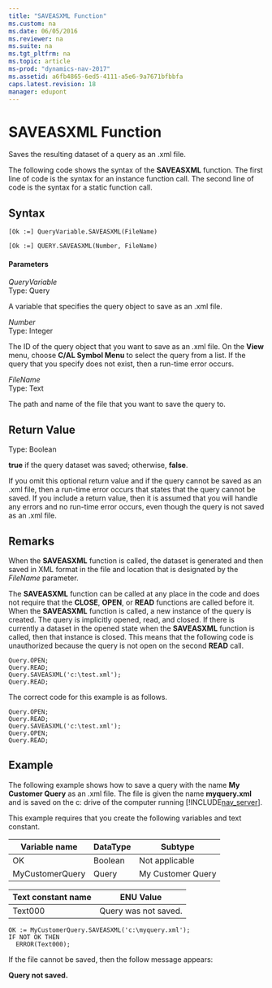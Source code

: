 ```yaml
---
title: "SAVEASXML Function"
ms.custom: na
ms.date: 06/05/2016
ms.reviewer: na
ms.suite: na
ms.tgt_pltfrm: na
ms.topic: article
ms-prod: "dynamics-nav-2017"
ms.assetid: a6fb4865-6ed5-4111-a5e6-9a7671bfbbfa
caps.latest.revision: 18
manager: edupont
---
```

# SAVEASXML Function
Saves the resulting dataset of a query as an .xml file.  
  
 The following code shows the syntax of the **SAVEASXML** function. The first line of code is the syntax for an instance function call. The second line of code is the syntax for a static function call.  
  
## Syntax  
  
```  
[Ok :=] QueryVariable.SAVEASXML(FileName)  
```  
  
```  
[Ok :=] QUERY.SAVEASXML(Number, FileName)  
```  
  
#### Parameters  
 *QueryVariable*  
 Type: Query  
  
 A variable that specifies the query object to save as an .xml file.  
  
 *Number*  
 Type: Integer  
  
 The ID of the query object that you want to save as an .xml file. On the **View** menu, choose **C/AL Symbol Menu** to select the query from a list. If the query that you specify does not exist, then a run-time error occurs.  
  
 *FileName*  
 Type: Text  
  
 The path and name of the file that you want to save the query to.  
  
## Return Value  
 Type: Boolean  
  
 **true** if the query dataset was saved; otherwise, **false**.  
  
 If you omit this optional return value and if the query cannot be saved as an .xml file, then a run-time error occurs that states that the query cannot be saved. If you include a return value, then it is assumed that you will handle any errors and no run-time error occurs, even though the query is not saved as an .xml file.  
  
## Remarks  
 When the **SAVEASXML** function is called, the dataset is generated and then saved in XML format in the file and location that is designated by the *FileName* parameter.  
  
 The **SAVEASXML** function can be called at any place in the code and does not require that the **CLOSE**, **OPEN**, or **READ** functions are called before it. When the **SAVEASXML** function is called, a new instance of the query is created. The query is implicitly opened, read, and closed. If there is currently a dataset in the opened state when the **SAVEASXML** function is called, then that instance is closed. This means that the following code is unauthorized because the query is not open on the second **READ** call.  
  
```  
Query.OPEN;  
Query.READ;  
Query.SAVEASXML('c:\test.xml');  
Query.READ;   
```  
  
 The correct code for this example is as follows.  
  
```  
Query.OPEN;  
Query.READ;  
Query.SAVEASXML('c:\test.xml');  
Query.OPEN;  
Query.READ;   
```  
  
## Example  
 The following example shows how to save a query with the name **My Customer Query** as an .xml file. The file is given the name **myquery.xml** and is saved on the c: drive of the computer running [!INCLUDE[nav_server](includes/nav_server_md.md)].  
  
 This example requires that you create the following variables and text constant.  
  
|Variable name|DataType|Subtype|  
|-------------------|--------------|-------------|  
|OK|Boolean|Not applicable|  
|MyCustomerQuery|Query|My Customer Query|  
  
|Text constant name|ENU Value|  
|------------------------|---------------|  
|Text000|Query was not saved.|  
  
```  
OK := MyCustomerQuery.SAVEASXML('c:\myquery.xml');  
IF NOT OK THEN  
  ERROR(Text000);  
```  
  
 If the file cannot be saved, then the follow message appears:  
  
 **Query not saved.**